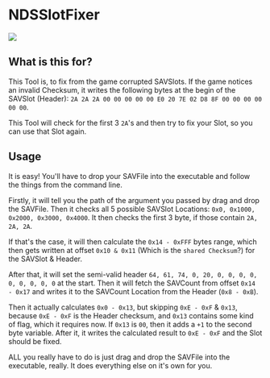 # NDSSlotFixer

![](https://github.com/SuperSaiyajinStackZ/Sim2Editor/blob/External-Tools/NDSSlotFixer/Screenshot.png)

## What is this for?
This Tool is, to fix from the game corrupted SAVSlots. If the game notices an invalid Checksum, it writes the following bytes at the begin of the SAVSlot (Header): `2A 2A 2A 00 00 00 00 00 E0 20 7E 02 D8 8F 00 00 00 00 00 00`.

This Tool will check for the first 3 `2A`'s and then try to fix your Slot, so you can use that Slot again.

## Usage
It is easy! You'll have to drop your SAVFile into the executable and follow the things from the command line.

Firstly, it will tell you the path of the argument you passed by drag and drop the SAVFile. Then it checks all 5 possible SAVSlot Locations: `0x0, 0x1000, 0x2000, 0x3000, 0x4000`. It then checks the first 3 byte, if those contain `2A, 2A, 2A`.

If that's the case, it will then calculate the `0x14 - 0xFFF` bytes range, which then gets written at offset `0x10 & 0x11` (Which is the `shared Checksum`?) for the SAVSlot & Header.

After that, it will set the semi-valid header `64, 61, 74, 0, 20, 0, 0, 0, 0, 0, 0, 0, 0, 0` at the start. Then it will fetch the SAVCount from offset `0x14 - 0x17` and writes it to the SAVCount Location from the Header (`0x8 - 0xB`).

Then it actually calculates `0x0 - 0x13`, but skipping `0xE - 0xF` & `0x13`, because `0xE - 0xF` is the Header checksum, and `0x13` contains some kind of flag, which it requires now. If `0x13` is `00`, then it adds a `+1` to the second byte variable. After it, it writes the calculated result to `0xE - 0xF` and the Slot should be fixed.

ALL you really have to do is just drag and drop the SAVFile into the executable, really. It does everything else on it's own for you.